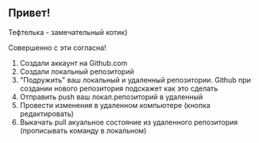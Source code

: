 ## Привет!

Тефтелька - замечательный котик)

Совершенно с эти согласна!

1. Создали аккаунт на Github.com
2. Создали локальный репозиторий
3. "Подружить" ваш локальный и удаленный репозитории. Github при создании нового репозитория подскажет как это сделать
4. Отправить push ваш локал.репозиторий в удаленный 
5. Провести изменения в удаленном компьютере (кнопка редактировать)
6. Выкачать pull акуальное состояние из удаленного репозитория (прописывать команду в локальном)